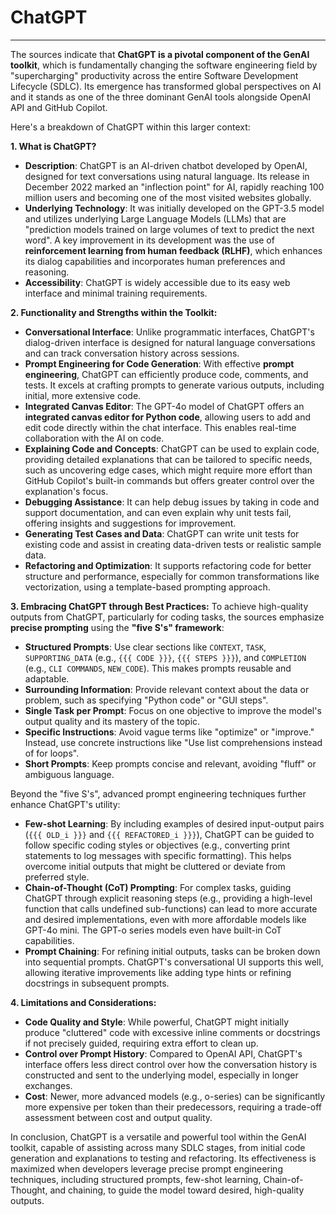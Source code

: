 # ChatGPT

<hr>

The sources indicate that **ChatGPT is a pivotal component of the GenAI toolkit**, which is fundamentally changing the software engineering field by "supercharging" productivity across the entire Software Development Lifecycle (SDLC). Its emergence has transformed global perspectives on AI and it stands as one of the three dominant GenAI tools alongside OpenAI API and GitHub Copilot.

Here's a breakdown of ChatGPT within this larger context:

**1. What is ChatGPT?**

- **Description**: ChatGPT is an AI-driven chatbot developed by OpenAI, designed for text conversations using natural language. Its release in December 2022 marked an "inflection point" for AI, rapidly reaching 100 million users and becoming one of the most visited websites globally.
- **Underlying Technology**: It was initially developed on the GPT-3.5 model and utilizes underlying Large Language Models (LLMs) that are "prediction models trained on large volumes of text to predict the next word". A key improvement in its development was the use of **reinforcement learning from human feedback (RLHF)**, which enhances its dialog capabilities and incorporates human preferences and reasoning.
- **Accessibility**: ChatGPT is widely accessible due to its easy web interface and minimal training requirements.

**2. Functionality and Strengths within the Toolkit:**

- **Conversational Interface**: Unlike programmatic interfaces, ChatGPT's dialog-driven interface is designed for natural language conversations and can track conversation history across sessions.
- **Prompt Engineering for Code Generation**: With effective **prompt engineering**, ChatGPT can efficiently produce code, comments, and tests. It excels at crafting prompts to generate various outputs, including initial, more extensive code.
- **Integrated Canvas Editor**: The GPT-4o model of ChatGPT offers an **integrated canvas editor for Python code**, allowing users to add and edit code directly within the chat interface. This enables real-time collaboration with the AI on code.
- **Explaining Code and Concepts**: ChatGPT can be used to explain code, providing detailed explanations that can be tailored to specific needs, such as uncovering edge cases, which might require more effort than GitHub Copilot's built-in commands but offers greater control over the explanation's focus.
- **Debugging Assistance**: It can help debug issues by taking in code and support documentation, and can even explain why unit tests fail, offering insights and suggestions for improvement.
- **Generating Test Cases and Data**: ChatGPT can write unit tests for existing code and assist in creating data-driven tests or realistic sample data.
- **Refactoring and Optimization**: It supports refactoring code for better structure and performance, especially for common transformations like vectorization, using a template-based prompting approach.

**3. Embracing ChatGPT through Best Practices:**
To achieve high-quality outputs from ChatGPT, particularly for coding tasks, the sources emphasize **precise prompting** using the **"five S's" framework**:

- **Structured Prompts**: Use clear sections like `CONTEXT`, `TASK`, `SUPPORTING_DATA` (e.g., `{{{ CODE }}}`, `{{{ STEPS }}}`), and `COMPLETION` (e.g., `CLI COMMANDS`, `NEW_CODE`). This makes prompts reusable and adaptable.
- **Surrounding Information**: Provide relevant context about the data or problem, such as specifying "Python code" or "GUI steps".
- **Single Task per Prompt**: Focus on one objective to improve the model's output quality and its mastery of the topic.
- **Specific Instructions**: Avoid vague terms like "optimize" or "improve." Instead, use concrete instructions like "Use list comprehensions instead of for loops".
- **Short Prompts**: Keep prompts concise and relevant, avoiding "fluff" or ambiguous language.

Beyond the "five S's", advanced prompt engineering techniques further enhance ChatGPT's utility:

- **Few-shot Learning**: By including examples of desired input-output pairs (`{{{ OLD_i }}}` and `{{{ REFACTORED_i }}}`), ChatGPT can be guided to follow specific coding styles or objectives (e.g., converting print statements to log messages with specific formatting). This helps overcome initial outputs that might be cluttered or deviate from preferred style.
- **Chain-of-Thought (CoT) Prompting**: For complex tasks, guiding ChatGPT through explicit reasoning steps (e.g., providing a high-level function that calls undefined sub-functions) can lead to more accurate and desired implementations, even with more affordable models like GPT-4o mini. The GPT-o series models even have built-in CoT capabilities.
- **Prompt Chaining**: For refining initial outputs, tasks can be broken down into sequential prompts. ChatGPT's conversational UI supports this well, allowing iterative improvements like adding type hints or refining docstrings in subsequent prompts.

**4. Limitations and Considerations:**

- **Code Quality and Style**: While powerful, ChatGPT might initially produce "cluttered" code with excessive inline comments or docstrings if not precisely guided, requiring extra effort to clean up.
- **Control over Prompt History**: Compared to OpenAI API, ChatGPT's interface offers less direct control over how the conversation history is constructed and sent to the underlying model, especially in longer exchanges.
- **Cost**: Newer, more advanced models (e.g., o-series) can be significantly more expensive per token than their predecessors, requiring a trade-off assessment between cost and output quality.

In conclusion, ChatGPT is a versatile and powerful tool within the GenAI toolkit, capable of assisting across many SDLC stages, from initial code generation and explanations to testing and refactoring. Its effectiveness is maximized when developers leverage precise prompt engineering techniques, including structured prompts, few-shot learning, Chain-of-Thought, and chaining, to guide the model toward desired, high-quality outputs.
